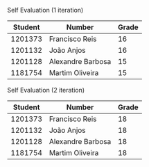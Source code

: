 Self Evaluation (1 iteration)

| Student         | Number            | Grade |
|-----------------|-------------------|-------|
| 1201373     | Francisco Reis    | 16    |
| 1201132     | João Anjos        | 16    |
| 1201128     | Alexandre Barbosa | 15    |
| 1181754     | Martim Oliveira   | 15    |

Self Evaluation (2 iteration)

| Student         | Number            | Grade |
|-----------------|-------------------|-------|
| 1201373     | Francisco Reis    | 18    |
| 1201132     | João Anjos        | 18    |
| 1201128     | Alexandre Barbosa | 18    |
| 1181754     | Martim Oliveira   | 18    |

